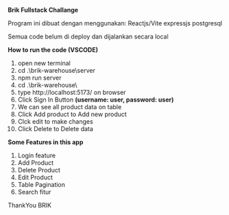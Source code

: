 **Brik Fullstack Challange**

Program ini dibuat dengan menggunakan:
Reactjs/Vite
expressjs
postgresql

Semua code belum di deploy dan dijalankan secara local

**How to run the code (VSCODE)**
1. open new terminal
2. cd .\brik-warehouse\server
3. npm run server
4. cd .\brik-warehouse\
5. type http://localhost:5173/ on browser
6. Click Sign In Button **(username: user, password: user)**
7. We can see all product data on table
8. Click Add product to Add new product
9. Clck edit to make changes
10. Click Delete to Delete data

**Some Features in this app**
1. Login feature
2. Add Product
3. Delete Product
4. Edit Product
5. Table Pagination
6. Search fitur

ThankYou BRIK



